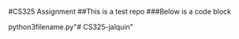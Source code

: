 #CS325 Assignment
##This is a test repo
###Below is a code block

python3filename.py"# CS325-jalquin" 
